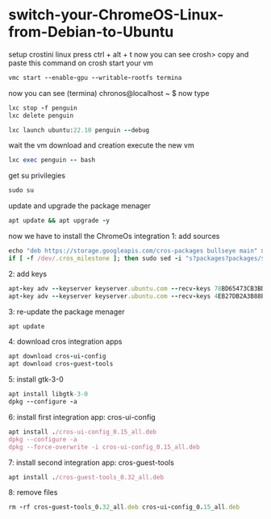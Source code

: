 # switch-your-ChromeOS-Linux-from-Debian-to-Ubuntu
setup crostini linux 
press ctrl + alt + t
now you can see 
crosh> copy 
and paste this command on crosh
start your vm
```ruby
vmc start --enable-gpu --writable-rootfs termina
```
now you can see
(termina) chronos@localhost ~ $ 
now type
```ruby
lxc stop -f penguin
lxc delete penguin
```
```ruby
lxc launch ubuntu:22.10 penguin --debug
```
wait the vm download and creation
execute the new vm 
```ruby
lxc exec penguin -- bash
```
get su privilegies 
```ruby
sudo su
```
update and upgrade the package menager
```ruby
apt update && apt upgrade -y
```
now we have to install the ChromeOs integration
1: add sources
```ruby
echo "deb https://storage.googleapis.com/cros-packages bullseye main" > /etc/apt/sources.list.d/cros.list
if [ -f /dev/.cros_milestone ]; then sudo sed -i "s?packages?packages/$(cat /dev/.cros_milestone)?" /etc/apt/sources.list.d/cros.list; fi
```
2: add keys
```ruby
apt-key adv --keyserver keyserver.ubuntu.com --recv-keys 78BD65473CB3BD13
apt-key adv --keyserver keyserver.ubuntu.com --recv-keys 4EB27DB2A3B88B8B
```
3: re-update the package menager
```ruby
apt update
```
4: download cros integration apps
```ruby
apt download cros-ui-config
apt download cros-guest-tools
```
5: install gtk-3-0
```ruby
apt install libgtk-3-0
dpkg --configure -a
```
 6: install first integration app: cros-ui-config
```ruby
apt install ./cros-ui-config_0.15_all.deb 
dpkg --configure -a 
dpkg --force-overwrite -i cros-ui-config_0.15_all.deb 
```
7: install second integration app: cros-guest-tools
```ruby
apt install ./cros-guest-tools_0.32_all.deb
```
8: remove files
```ruby
rm -rf cros-guest-tools_0.32_all.deb cros-ui-config_0.15_all.deb 
```

